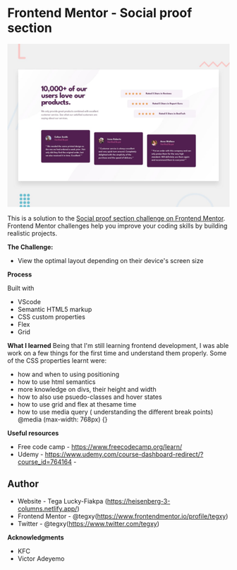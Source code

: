 # Frontend Mentor - Social proof section

![Design preview for the Social proof section coding challenge](./design/desktop-preview.jpg)

This is a solution to the [Social proof section challenge on Frontend Mentor](https://www.frontendmentor.io/challenges/social-proof-section-6e0qTv_bA). Frontend Mentor challenges help you improve your coding skills by building realistic projects. 

**The Challenge:** 
- View the optimal layout depending on their device's screen size

**Process**

Built with

- VScode
- Semantic HTML5 markup
- CSS custom properties
- Flex
- Grid

**What I learned**
Being that I'm still learning frontend development, I was able work on a few things for the first time and understand them properly.
Some of the CSS properties learnt were: 
- how and when to using positioning
- how to use html semantics
- more knowledge on divs, their height and width
- how to also use psuedo-classes and hover states
- how to use grid and flex at thesame time 
- how to use media query ( understanding the different break points)
    @media (max-width: 768px) {}


**Useful resources**

- Free code camp - https://www.freecodecamp.org/learn/ 
- Udemy - https://www.udemy.com/course-dashboard-redirect/?course_id=764164 - 


## Author

- Website - Tega Lucky-Fiakpa (https://heisenberg-3-columns.netlify.app/)
- Frontend Mentor - @tegxy(https://www.frontendmentor.io/profile/tegxy)
- Twitter - @tegxy(https://www.twitter.com/tegxy)

**Acknowledgments**

- KFC
- Victor Adeyemo
